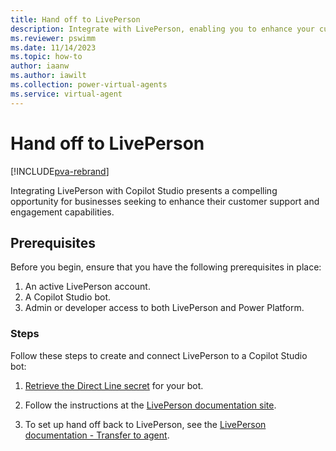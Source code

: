 ```yaml
--- 
title: Hand off to LivePerson
description: Integrate with LivePerson, enabling you to enhance your customer support and engagement capabilities. Learn how to set up this integration to leverage the strengths of both platforms, empowering your organization to deliver more personalized, efficient, and effective customer interactions.
ms.reviewer: pswimm
ms.date: 11/14/2023
ms.topic: how-to
author: iaanw
ms.author: iawilt
ms.collection: power-virtual-agents
ms.service: virtual-agent
---
```


# Hand off to LivePerson

[!INCLUDE[pva-rebrand](includes/pva-rebrand.md)]

Integrating LivePerson with Copilot Studio presents a compelling opportunity for businesses seeking to enhance their customer support and engagement capabilities. 

## Prerequisites

Before you begin, ensure that you have the following prerequisites in place:

1. An active LivePerson account.
2. A Copilot Studio bot.
3. Admin or developer access to both LivePerson and Power Platform.

### Steps

Follow these steps to create and connect LivePerson to a Copilot Studio bot:

1. [Retrieve the Direct Line secret](azure/bot-service/rest-api/bot-framework-rest-direct-line-3-0-authentication?view=azure-bot-service-4.0) for your bot.

2. Follow the instructions at the [LivePerson documentation site](https://developers.liveperson.com/third-party-bots-microsoft-direct-line-introduction.html).

3. To set up hand off back to LivePerson, see the [LivePerson documentation - Transfer to agent](https://developers.liveperson.com/third-party-bots-microsoft-direct-line-pva.html#transfer-to-agent).
